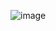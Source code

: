 ![image](https://user-images.githubusercontent.com/71556060/210015967-60c7a17f-4f4d-4417-8d69-d9748c18e907.png)

